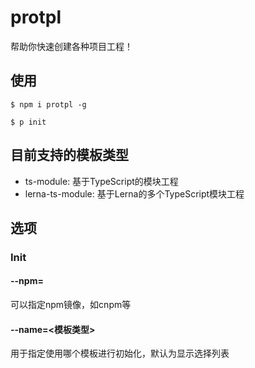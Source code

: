 # protpl

帮助你快速创建各种项目工程！

## 使用
```shell
$ npm i protpl -g
```

```shell
$ p init
```

## 目前支持的模板类型
+ ts-module: 基于TypeScript的模块工程
+ lerna-ts-module: 基于Lerna的多个TypeScript模块工程

## 选项
### Init
#### --npm=<npm>
可以指定npm镜像，如cnpm等
#### --name=<模板类型>
用于指定使用哪个模板进行初始化，默认为显示选择列表